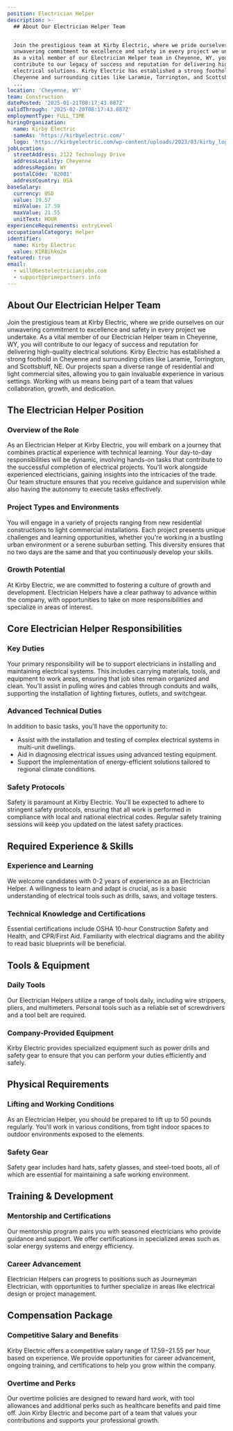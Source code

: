 ```yaml
---
position: Electrician Helper
description: >-
  ## About Our Electrician Helper Team


  Join the prestigious team at Kirby Electric, where we pride ourselves on our
  unwavering commitment to excellence and safety in every project we undertake.
  As a vital member of our Electrician Helper team in Cheyenne, WY, you will
  contribute to our legacy of success and reputation for delivering high-quality
  electrical solutions. Kirby Electric has established a strong foothold in
  Cheyenne and surrounding cities like Laramie, Torrington, and Scottsbluff, NE.
  ...
location: 'Cheyenne, WY'
team: Construction
datePosted: '2025-01-21T08:17:43.087Z'
validThrough: '2025-02-20T08:17:43.087Z'
employmentType: FULL_TIME
hiringOrganization:
  name: Kirby Electric
  sameAs: 'https://kirbyelectric.com/'
  logo: 'https://kirbyelectric.com/wp-content/uploads/2023/03/kirby_logo.png'
jobLocation:
  streetAddress: 2122 Technology Drive
  addressLocality: Cheyenne
  addressRegion: WY
  postalCode: '82001'
  addressCountry: USA
baseSalary:
  currency: USD
  value: 19.57
  minValue: 17.59
  maxValue: 21.55
  unitText: HOUR
experienceRequirements: entryLevel
occupationalCategory: Helper
identifier:
  name: Kirby Electric
  value: KIRBihko2m
featured: true
email:
  - will@bestelectricianjobs.com
  - support@primepartners.info
---
```




## About Our Electrician Helper Team

Join the prestigious team at Kirby Electric, where we pride ourselves on our unwavering commitment to excellence and safety in every project we undertake. As a vital member of our Electrician Helper team in Cheyenne, WY, you will contribute to our legacy of success and reputation for delivering high-quality electrical solutions. Kirby Electric has established a strong foothold in Cheyenne and surrounding cities like Laramie, Torrington, and Scottsbluff, NE. Our projects span a diverse range of residential and light commercial sites, allowing you to gain invaluable experience in various settings. Working with us means being part of a team that values collaboration, growth, and dedication.

## The Electrician Helper Position

### Overview of the Role

As an Electrician Helper at Kirby Electric, you will embark on a journey that combines practical experience with technical learning. Your day-to-day responsibilities will be dynamic, involving hands-on tasks that contribute to the successful completion of electrical projects. You'll work alongside experienced electricians, gaining insights into the intricacies of the trade. Our team structure ensures that you receive guidance and supervision while also having the autonomy to execute tasks effectively.

### Project Types and Environments

You will engage in a variety of projects ranging from new residential constructions to light commercial installations. Each project presents unique challenges and learning opportunities, whether you're working in a bustling urban environment or a serene suburban setting. This diversity ensures that no two days are the same and that you continuously develop your skills.

### Growth Potential

At Kirby Electric, we are committed to fostering a culture of growth and development. Electrician Helpers have a clear pathway to advance within the company, with opportunities to take on more responsibilities and specialize in areas of interest.

## Core Electrician Helper Responsibilities

### Key Duties

Your primary responsibility will be to support electricians in installing and maintaining electrical systems. This includes carrying materials, tools, and equipment to work areas, ensuring that job sites remain organized and clean. You'll assist in pulling wires and cables through conduits and walls, supporting the installation of lighting fixtures, outlets, and switchgear.

### Advanced Technical Duties

In addition to basic tasks, you'll have the opportunity to:
- Assist with the installation and testing of complex electrical systems in multi-unit dwellings.
- Aid in diagnosing electrical issues using advanced testing equipment.
- Support the implementation of energy-efficient solutions tailored to regional climate conditions.

### Safety Protocols

Safety is paramount at Kirby Electric. You'll be expected to adhere to stringent safety protocols, ensuring that all work is performed in compliance with local and national electrical codes. Regular safety training sessions will keep you updated on the latest safety practices.

## Required Experience & Skills

### Experience and Learning

We welcome candidates with 0-2 years of experience as an Electrician Helper. A willingness to learn and adapt is crucial, as is a basic understanding of electrical tools such as drills, saws, and voltage testers.

### Technical Knowledge and Certifications

Essential certifications include OSHA 10-hour Construction Safety and Health, and CPR/First Aid. Familiarity with electrical diagrams and the ability to read basic blueprints will be beneficial.

## Tools & Equipment

### Daily Tools

Our Electrician Helpers utilize a range of tools daily, including wire strippers, pliers, and multimeters. Personal tools such as a reliable set of screwdrivers and a tool belt are required.

### Company-Provided Equipment

Kirby Electric provides specialized equipment such as power drills and safety gear to ensure that you can perform your duties efficiently and safely.

## Physical Requirements

### Lifting and Working Conditions

As an Electrician Helper, you should be prepared to lift up to 50 pounds regularly. You'll work in various conditions, from tight indoor spaces to outdoor environments exposed to the elements.

### Safety Gear

Safety gear includes hard hats, safety glasses, and steel-toed boots, all of which are essential for maintaining a safe working environment.

## Training & Development

### Mentorship and Certifications

Our mentorship program pairs you with seasoned electricians who provide guidance and support. We offer certifications in specialized areas such as solar energy systems and energy efficiency.

### Career Advancement

Electrician Helpers can progress to positions such as Journeyman Electrician, with opportunities to further specialize in areas like electrical design or project management.

## Compensation Package

### Competitive Salary and Benefits

Kirby Electric offers a competitive salary range of $17.59-$21.55 per hour, based on experience. We provide opportunities for career advancement, ongoing training, and certifications to help you grow within the company.

### Overtime and Perks

Our overtime policies are designed to reward hard work, with tool allowances and additional perks such as healthcare benefits and paid time off. Join Kirby Electric and become part of a team that values your contributions and supports your professional growth.